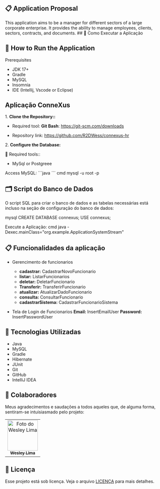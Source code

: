 ## 📋 Application Proposal

This application aims to be a manager for different sectors of a large corporate enterprise. It provides the ability to manage employees, clients, sectors, contracts, and documents. ## 🚀 Como Executar a Aplicação

## 🚀 How to Run the Application
Prerequisites
- JDK 17+
- Gradle
- MySQL
- Insomnia
- IDE (Intellij, Vscode or Eclipse)

## Aplicação ConneXus 

1\. **Clone the Repository::**

- Required tool: **Git Bash**:
https://git-scm.com/downloads

- Repository link:
https://github.com/R2DWess/connexus-hr


2\. **Configure the Database:**

🔧 Required tools::
- MySql or Postgreee

Access MySQL:
´´´java
´´´
cmd
mysql -u root -p

## 🗂️ Script do Banco de Dados

O script SQL para criar o banco de dados e as tabelas necessárias está incluso na seção de configuração do banco de dados:

mysql
CREATE DATABASE connexus;
USE connexus;


Execute a Aplicação:
cmd
java -Dexec.mainClass="org.example.ApplicationSystemStream"


## 📋 Funcionalidades da aplicação

- Gerencimento de funcionarios
    - **cadastrar:** CadastrarNovoFuncionario
    - **listar:** ListarFuncionarios
    - **deletar:** DeletarFuncionario
    - **Transferir:** TransferirFuncionario
    - **atualizar:** AtualizarDadoFuncionario
    - **consulta:** ConsultarFuncionario
    - **cadastrarSistema:** CadastrarFuncionarioSistema

- Tela de Login de Funcionarios
  **Email:** InsertEmailUser
  **Password:** InsertPasswordUser


## 🔧 Tecnologias Utilizadas
- Java
- MySQL
- Gradle
- Hibernate
- JUnit
- Git
- GitHub
- IntelliJ IDEA

## 🤝 Colaboradores
Meus agradecimentos e saudações a todos aqueles que, de alguma forma, sentiram-se intuisiasmado pelo projeto:

<table>
  <tr>
    <td align="center">
      <a href="https://www.linkedin.com/in/wesley-lima-244405251/" title="Wesley Lima">
        <img src="https://media.licdn.com/dms/image/v2/D4D03AQEVAsL2UL6A0w/profile-displayphoto-shrink_400_400/profile-displayphoto-shrink_400_400/0/1721323972268?e=1736985600&v=beta&t=bc--BknoVxbb5UlexqIoW4wjwj4xDrKbxZCSTinaMe8" width="100px;" alt="Foto do Wesley Lima"/><br>
        <sub>
          <b>Wesley Lima</b>
        </sub>
      </a>
    </td>
  </tr>
</table>

## 📝 Licença

Esse projeto está sob licença. Veja o arquivo [LICENÇA](https://github.com/R2DWess/connexus-hr/blob/main/LICENSE) para mais detalhes.
